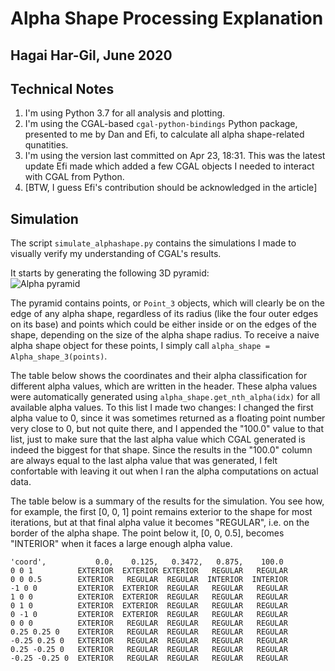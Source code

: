 # Alpha Shape Processing Explanation
## Hagai Har-Gil, June 2020

## Technical Notes
1. I'm using Python 3.7 for all analysis and plotting.
2. I'm using the CGAL-based `cgal-python-bindings` Python package, presented to me by Dan and Efi, to calculate all alpha shape-related qunatities.
3. I'm using the version last committed on Apr 23, 18:31. This was the latest update Efi made which added a few CGAL objects I needed to interact with CGAL from Python.
4. [BTW, I guess Efi's contribution should be acknowledged in the article]

## Simulation
The script `simulate_alphashape.py` contains the simulations I made to visually verify my understanding of CGAL's results.

It starts by generating the following 3D pyramid:   
![Alpha pyramid](alpha_shape_sim_pyramid.png)

The pyramid contains points, or `Point_3` objects, which will clearly be on the edge of any alpha shape, regardless of its radius (like the four outer edges on its base) and points which could be either inside or on the edges of the shape, depending on the size of the alpha shape radius. To receive a naive alpha shape object for these points, I simply call `alpha_shape = Alpha_shape_3(points)`.

The table below shows the coordinates and their alpha classification for different alpha values, which are written in the header. These alpha values were automatically generated using `alpha_shape.get_nth_alpha(idx)` for all available alpha values. To this list I made two changes: I changed the first alpha value to 0, since it was sometimes returned as a floating point number very close to 0, but not quite there, and I appended the "100.0" value to that list, just to make sure that the last alpha value which CGAL generated is indeed the biggest for that shape. Since the results in the "100.0" column are always equal to the last alpha value that was generated, I felt confortable with leaving it out when I ran the alpha computations on actual data.

The table below is a summary of the results for the simulation. You see how, for example, the first [0, 0, 1] point remains exterior to the shape for most iterations, but at that final alpha value it becomes "REGULAR", i.e. on the border of the alpha shape. The point below it, [0, 0, 0.5], becomes "INTERIOR" when it faces a large enough alpha value.

```
'coord',           0.0,    0.125,   0.3472,   0.875,    100.0 
0 0 1          EXTERIOR  EXTERIOR EXTERIOR   REGULAR   REGULAR
0 0 0.5        EXTERIOR   REGULAR  REGULAR  INTERIOR  INTERIOR
-1 0 0         EXTERIOR  EXTERIOR  REGULAR   REGULAR   REGULAR
1 0 0          EXTERIOR  EXTERIOR  REGULAR   REGULAR   REGULAR
0 1 0          EXTERIOR  EXTERIOR  REGULAR   REGULAR   REGULAR
0 -1 0         EXTERIOR  EXTERIOR  REGULAR   REGULAR   REGULAR
0 0 0          EXTERIOR   REGULAR  REGULAR   REGULAR   REGULAR
0.25 0.25 0    EXTERIOR   REGULAR  REGULAR   REGULAR   REGULAR
-0.25 0.25 0   EXTERIOR   REGULAR  REGULAR   REGULAR   REGULAR
0.25 -0.25 0   EXTERIOR   REGULAR  REGULAR   REGULAR   REGULAR
-0.25 -0.25 0  EXTERIOR   REGULAR  REGULAR   REGULAR   REGULAR
```



